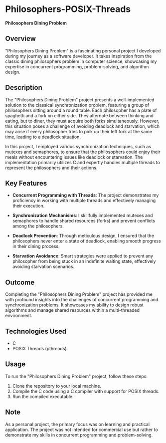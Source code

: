 # Philosophers-POSIX-Threads

**Philosophers Dining Problem**

## Overview

"Philosophers Dining Problem" is a fascinating personal project I developed during my journey as a software developer. It takes inspiration from the classic dining philosophers problem in computer science, showcasing my expertise in concurrent programming, problem-solving, and algorithm design.

## Description

The "Philosophers Dining Problem" project presents a well-implemented solution to the classical synchronization problem, featuring a group of philosophers sitting around a round table. Each philosopher has a plate of spaghetti and a fork on either side. They alternate between thinking and eating, but to diner, they must acquire both forks simultaneously. However, this situation poses a challenge of avoiding deadlock and starvation, which may arise if every philosopher tries to pick up their left fork at the same time, leading to a deadlock situation.

In this project, I employed various synchronization techniques, such as mutexes and semaphores, to ensure that the philosophers could enjoy their meals without encountering issues like deadlock or starvation. The implementation primarily utilizes C and expertly handles multiple threads to represent the philosophers and their actions.

## Key Features

- **Concurrent Programming with Threads**: The project demonstrates my proficiency in working with multiple threads and effectively managing their execution.

- **Synchronization Mechanisms**: I skillfully implemented mutexes and semaphores to handle shared resources (forks) and prevent conflicts among the philosophers.

- **Deadlock Prevention**: Through meticulous design, I ensured that the philosophers never enter a state of deadlock, enabling smooth progress in their dining process.

- **Starvation Avoidance**: Smart strategies were applied to prevent any philosopher from being stuck in an indefinite waiting state, effectively avoiding starvation scenarios.

## Outcome

Completing the "Philosophers Dining Problem" project has provided me with profound insights into the challenges of concurrent programming and synchronization problems. It showcases my ability to design robust algorithms and manage shared resources within a multi-threaded environment.

## Technologies Used

- C
- POSIX Threads (pthreads)

## Usage

To run the "Philosophers Dining Problem" project, follow these steps:

1. Clone the repository to your local machine.
2. Compile the C code using a C compiler with support for POSIX threads.
3. Run the compiled executable.

## Note

As a personal project, the primary focus was on learning and practical application. The project was not intended for commercial use but rather to demonstrate my skills in concurrent programming and problem-solving.

